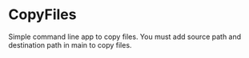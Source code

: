 # CopyFiles
Simple command line app to copy files.
You must add source path and destination path in main to copy files.
